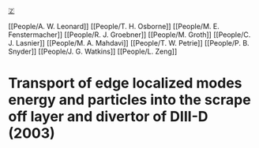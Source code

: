 [🇿](zotero://select/groups/5630717/items/R6NQWXX9)

[[People/A. W. Leonard]] [[People/T. H. Osborne]] [[People/M. E. Fenstermacher]] [[People/R. J. Groebner]] [[People/M. Groth]] [[People/C. J. Lasnier]] [[People/M. A. Mahdavi]] [[People/T. W. Petrie]] [[People/P. B. Snyder]] [[People/J. G. Watkins]] [[People/L. Zeng]] 
# Transport of edge localized modes energy and particles into the scrape off layer and divertor of DIII-D (2003)

